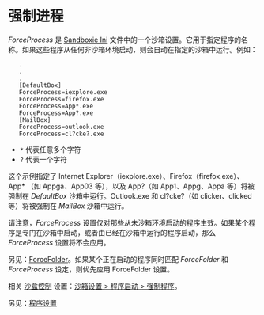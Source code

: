 # 强制进程

_ForceProcess_ 是 [Sandboxie Ini](SandboxieIni.md) 文件中的一个沙箱设置。它用于指定程序的名称。如果这些程序从任何非沙箱环境启动，则会自动在指定的沙箱中运行。例如：

```
   .
   .
   .
   [DefaultBox]
   ForceProcess=iexplore.exe
   ForceProcess=firefox.exe
   ForceProcess=App*.exe
   ForceProcess=App?.exe
   [MailBox]
   ForceProcess=outlook.exe
   ForceProcess=cl?cke?.exe
```

- `*` 代表任意多个字符
- `?` 代表一个字符

这个示例指定了 Internet Explorer（iexplore.exe）、Firefox（firefox.exe）、App* （如 Appga、App03 等），以及 App?（如 App1、Appg、Appa 等）将被强制在 _DefaultBox_ 沙箱中运行。Outlook.exe 和 cl?cke?（如 clicker、clicked 等）将被强制在 _MailBox_ 沙箱中运行。

请注意，_ForceProcess_ 设置仅对那些从未沙箱环境启动的程序生效。如果某个程序是专门在沙箱中启动，或者由已经在沙箱中运行的程序启动，那么 _ForceProcess_ 设置将不会应用。

另见：[ForceFolder](ForceFolder.md)。如果某个正在启动的程序同时匹配 _ForceFolder_ 和 _ForceProcess_ 设定，则优先应用 ForceFolder 设置。

相关 [沙盒控制](SandboxieControl.md) 设置：[沙箱设置 > 程序启动 > 强制程序](ProgramStartSettings.md#forced-programs)。

另见：[程序设置](ProgramSettings.md#page-1)